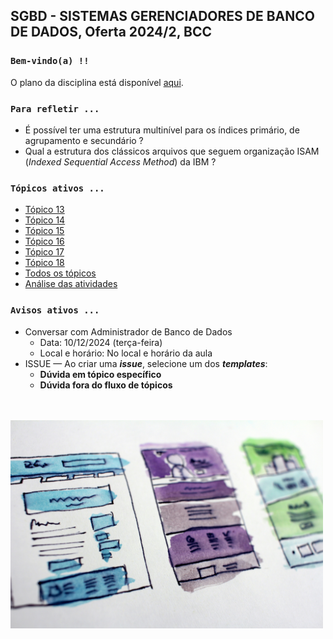 ## SGBD - SISTEMAS GERENCIADORES DE BANCO DE DADOS, Oferta 2024/2, BCC

### `Bem-vindo(a) !!`

O plano da disciplina está disponível [aqui](./media/sgbd-2024-2-bcc-plano.pdf).<br>

### `Para refletir ...`

- É possível ter uma estrutura multinível para os índices primário, de agrupamento e secundário ?
- Qual a estrutura dos clássicos arquivos que seguem organização ISAM (_Indexed Sequential Access Method_) da IBM ?

### `Tópicos ativos ...`

- [Tópico 13](./topico/topico-13.md)
- [Tópico 14](./topico/topico-14.md)
- [Tópico 15](./topico/topico-15.md)
- [Tópico 16](./topico/topico-16.md)
- [Tópico 17](./topico/topico-17.md)
- [Tópico 18](./topico/topico-18.md)
- [Todos os tópicos](topico/topico-index.md)
- [Análise das atividades](./topico/tresultado.md)

### `Avisos ativos ...`

- Conversar com Administrador de Banco de Dados
  - Data: 10/12/2024 (terça-feira)
  - Local e horário: No local e horário da aula
- ISSUE &#8212; Ao criar uma _**issue**_, selecione um dos _**templates**_:
  - **Dúvida em tópico específico**
  - **Dúvida fora do fluxo de tópicos**

<br>
<br>
<img src="./media/hal-gatewood-tZc3vjPCk-Q-unsplash.jpg" width="500">
